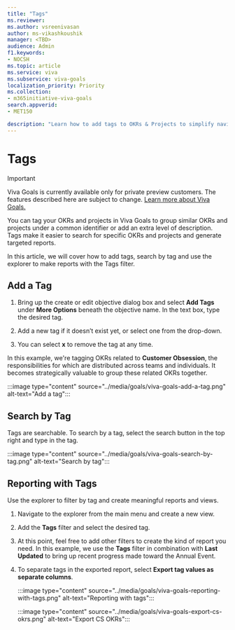 ```yaml
---
title: "Tags"
ms.reviewer: 
ms.author: vsreenivasan
author: ms-vikashkoushik
manager: <TBD>
audience: Admin
f1.keywords:
- NOCSH
ms.topic: article
ms.service: viva
ms.subservice: viva-goals
localization_priority: Priority
ms.collection:  
- m365initiative-viva-goals
search.appverid:
- MET150

description: "Learn how to add tags to OKRs & Projects to simplify navigation and reporting."
---
```


# Tags

> [!IMPORTANT]
> Viva Goals is currently available only for private preview customers. The features described here are subject to change. [Learn more about Viva Goals.](https://go.microsoft.com/fwlink/?linkid=2189933)

You can tag your OKRs and projects in Viva Goals to group similar OKRs and projects under a common identifier or add an extra level of description. Tags make it easier to search for specific OKRs and projects and generate targeted reports.
    
In this article, we will cover how to add tags, search by tag and use the explorer to make reports with the Tags filter.

## Add a Tag

1. Bring up the create or edit objective dialog box and select **Add Tags** under **More Options** beneath the objective name. In the text box, type the desired tag.

2. Add a new tag if it doesn’t exist yet, or select one from the drop-down.

3. You can select **x** to remove the tag at any time.

In this example, we're tagging OKRs related to **Customer Obsession**, the responsibilities for which are distributed across teams and individuals. It becomes strategically valuable to group these related OKRs together.

:::image type="content" source="../media/goals/viva-goals-add-a-tag.png" alt-text="Add a tag":::

## Search by Tag

Tags are searchable. To search by a tag, select the search button in the top right and type in the tag.

:::image type="content" source="../media/goals/viva-goals-search-by-tag.png" alt-text="Search by tag":::

## Reporting with Tags

Use the explorer to filter by tag and create meaningful reports and views.

1. Navigate to the explorer from the main menu and create a new view.

2. Add the **Tags** filter and select the desired tag.

3. At this point, feel free to add other filters to create the kind of report you need. In this example, we use the **Tags** filter in combination with **Last Updated** to bring up recent progress made toward the Annual Event.

4. To separate tags in the exported report, select **Export tag values as separate columns**.

    :::image type="content" source="../media/goals/viva-goals-reporting-with-tags.png" alt-text="Reporting with tags":::

    :::image type="content" source="../media/goals/viva-goals-export-cs-okrs.png" alt-text="Export CS OKRs":::
